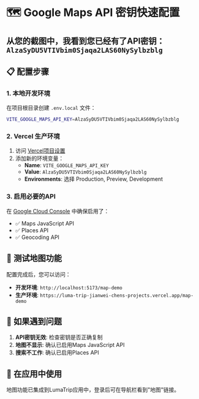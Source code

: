 # 🗺️ Google Maps API 密钥快速配置

## 从您的截图中，我看到您已经有了API密钥：`AlzaSyDU5VTIVbim0Sjaqa2LAS60NySylbzblg`

## 📋 配置步骤

### 1. 本地开发环境
在项目根目录创建 `.env.local` 文件：

```bash
VITE_GOOGLE_MAPS_API_KEY=AlzaSyDU5VTIVbim0Sjaqa2LAS60NySylbzblg
```

### 2. Vercel 生产环境
1. 访问 [Vercel项目设置](https://vercel.com/jianwei-chens-projects/luma-trip/settings/environment-variables)
2. 添加新的环境变量：
   - **Name**: `VITE_GOOGLE_MAPS_API_KEY`
   - **Value**: `AlzaSyDU5VTIVbim0Sjaqa2LAS60NySylbzblg`
   - **Environments**: 选择 Production, Preview, Development

### 3. 启用必要的API
在 [Google Cloud Console](https://console.cloud.google.com/) 中确保启用了：
- ✅ Maps JavaScript API
- ✅ Places API  
- ✅ Geocoding API

## 🚀 测试地图功能

配置完成后，您可以访问：
- **开发环境**: `http://localhost:5173/map-demo`
- **生产环境**: `https://luma-trip-jianwei-chens-projects.vercel.app/map-demo`

## 🔧 如果遇到问题

1. **API密钥无效**: 检查密钥是否正确复制
2. **地图不显示**: 确认已启用Maps JavaScript API
3. **搜索不工作**: 确认已启用Places API

## 📱 在应用中使用

地图功能已集成到LumaTrip应用中，登录后可在导航栏看到"地图"链接。 